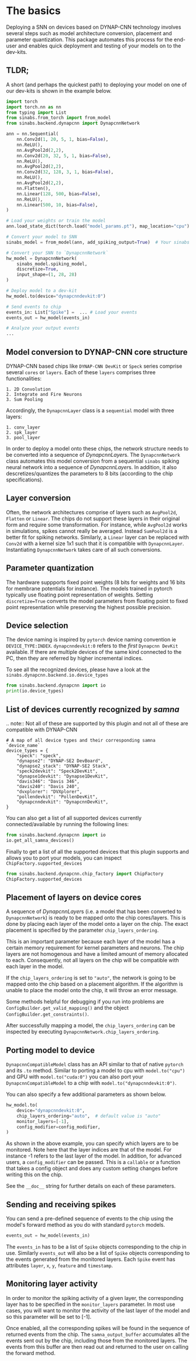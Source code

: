 The basics
==========

Deploying a SNN on devices based on DYNAP-CNN technology involves several steps such as model architecture conversion, placement and parameter quantization.
This package automates this process for the end-user and enables quick deployment and testing of your models on to the dev-kits.

TLDR;
-----
A short (and perhaps the quickest path) to deploying your model on one of our dev-kits is shown in the example below.

```python
import torch
import torch.nn as nn
from typing import List
from sinabs.from_torch import from_model
from sinabs.backend.dynapcnn import DynapcnnNetwork

ann = nn.Sequential(
    nn.Conv2d(1, 20, 5, 1, bias=False),
    nn.ReLU(),
    nn.AvgPool2d(2,2),
    nn.Conv2d(20, 32, 5, 1, bias=False),
    nn.ReLU(),
    nn.AvgPool2d(2,2),
    nn.Conv2d(32, 128, 3, 1, bias=False),
    nn.ReLU(),
    nn.AvgPool2d(2,2),
    nn.Flatten(),
    nn.Linear(128, 500, bias=False),
    nn.ReLU(),
    nn.Linear(500, 10, bias=False),
)

# Load your weights or train the model
ann.load_state_dict(torch.load("model_params.pt"), map_location="cpu")

# Convert your model to SNN
sinabs_model = from_model(ann, add_spiking_output=True)  # Your sinabs SNN model

# Convert your SNN to `DynapcnnNetwork`
hw_model = DynapcnnNetwork(
    sinabs_model.spiking_model,
    discretize=True,
    input_shape=(1, 28, 28)
)

# Deploy model to a dev-kit
hw_model.to(device="dynapcnndevkit:0")

# Send events to chip
events_in: List["Spike"] =  ... # Load your events
events_out = hw_model(events_in)

# Analyze your output events
...

```

Model conversion to DYNAP-CNN core structure
--------------------------------------------

DYNAP-CNN based chips like `DYNAP-CNN DevKit` or `Speck` series comprise several `cores` or `layers`. 
Each of these `layers` comprises three functionalities:

    1. 2D Convolution
    2. Integrate and Fire Neurons
    3. Sum Pooling

Accordingly, the `DynapcnnLayer` class is a `sequential` model with three layers:

    1. conv_layer
    2. spk_layer
    3. pool_layer

In order to deploy a model onto these chips, the network structure needs to be converted into a sequence of *DynapcnnLayer*s.
The `DynapcnnNetwork` class automates this model conversion from a sequential `sinabs` spiking neural network into a sequence of *DynapcnnLayer*s. 
In addition, it also descretizes/quantizes the parameters to 8 bits (according to the chip specifications).


Layer conversion
----------------

Often, the network architectures comprise of layers such as `AvgPool2d`, `Flatten` or `Linear`.
The chips do not support these layers in their original form and require some transformation.
For instance, while `AvgPool2d` works in simulations, spikes cannot really be averaged. Instead `SumPool2d` is a better fit for spiking networks.
Similarly, a `Linear` layer can be replaced with `Conv2d` with a kernel size 1x1 such that it is compatible with `DynapcnnLayer`.
Instantiating `DynapcnnNetwork` takes care of all such conversions.

Parameter quantization
----------------------

The hardware suppports fixed point weights (8 bits for weights and 16 bits for membrane potentials for instance).
The models trained in pytorch typically use floating point representation of weights. 
Setting `discretize=True` converts the model parameters from floating point to fixed point representation while preserving the highest possible precision.

Device selection
----------------

The device naming is inspired by `pytorch` device naming convention ie `DEVICE_TYPE:INDEX`.
`dynapcnndevkit:0` refers to the _first_ `Dynapcnn DevKit` available. 
If there are multiple devices of the same kind connected to the PC, then they are referred by higher incremental indices.

To see all the recognized devices, please have a look at the `sinabs.dynapcnn.backend.io.device_types`

```python
from sinabs.backend.dynapcnn import io
print(io.device_types)
```

List of devices currently recognized by *samna*
-----------------------------------------------

.. note::
    Not all of these are supported by this plugin and not all of these are compatible with DYNAP-CNN

```
# A map of all device types and their corresponding samna `device_name`
device_types = {
    "speck": "speck",
    "dynapse2": "DYNAP-SE2 DevBoard",
    "dynapse2_stack": "DYNAP-SE2 Stack",
    "speck2devkit": "Speck2DevKit",
    "dynapse1devkit": "Dynapse1DevKit",
    "davis346": "Davis 346",
    "davis240": "Davis 240",
    "dvxplorer": "DVXplorer",
    "pollendevkit": "PollenDevKit",
    "dynapcnndevkit": "DynapcnnDevKit",
}
```

You can also get a list of all supported devices currently connected/available by running the following lines:

```python
from sinabs.backend.dynapcnn import io
io.get_all_samna_devices()
```

Finally to get a list of all the supported devices that this plugin supports and allows you to port your models, 
you can inspect `ChipFactory.supported_devices`

```python
from sinabs.backend.dynapcnn.chip_factory import ChipFactory
ChipFactory.supported_devices
```
 
Placement of layers on device cores
-----------------------------------

A sequence of *DynapcnnLayer*s (i.e. a model that has been converted to `DynapcnnNetwork`) is ready to be mapped onto the chip cores/layers.
This is done by placing each layer of the model onto a layer on the chip. The exact placement is specified by the parameter `chip_layers_ordering`.

This is an important parameter because each layer of the model has a certain memory requirement for kernel parameters and neurons.
The chip layers are not homogenous and have a limited amount of memory allocated to each. 
Consequently, not all layers on the chip will be compatible with each layer in the model.

If the `chip_layers_ordering` is set to `"auto"`, the network is going to be mapped onto the chip based on a placement algorithm.
If the algorithm is unable to place the model onto the chip, it will throw an error message.

Some methods helpful for debugging if you run into problems are `ConfigBuilder.get_valid_mapping()` and the object `ConfigBuilder.get_constraints()`.

After successfully mapping a model, the `chip_layers_ordering` can be inspected by executing `DynapcnnNetwork.chip_layers_ordering`.


Porting model to device
-----------------------

`DynapcnnCompatibleModel` class has an API similar to that of native `pytorch` and its `.to` method.
Similar to porting a model to cpu with `model.to("cpu")` and GPU with `model.to("cuda:0")` you can also port your `DynapcnnCompatibleModel` to a chip with `model.to("dynapcnndevkit:0")`.

You can also specify a few additional parameters as shown below.

```python
hw_model.to(
    device="dynapcnndevkit:0",
    chip_layers_ordering="auto",  # default value is "auto"
    monitor_layers=[-1],
    config_modifier=config_modifier,
)
```

As shown in the above example, you can specify which layers are to be monitored. 
Note here that the layer indices are that of the model. For instance -1 refers to the last layer of the model.
In addition, for advanced users, a `config_modifier` can be passed.
This is a `callable` or a function that takes a config object and does any custom setting changes before writing this on the chip.

See the `__doc__` string for further details on each of these parameters.

Sending and receiving spikes
----------------------------

You can send a pre-defined sequence of events to the chip using the model's forward method as you do with standard `pytorch` models.

```python
events_out = hw_model(events_in)
```

The `events_in` has to be a list of `Spike` objects corresponding to the chip in use. 
Similarly `events_out` will also be a list of `Spike` objects corresponding to the events generated from the monitored layers.
Each `Spike` event has attributes `layer`, `x`, `y`, `feature` and `timestamp`. 


Monitoring layer activity
-------------------------

In order to monitor the spiking activity of a given layer, the corresponding layer has to be specified in the `monitor_layers` parameter. 
In most use cases, you will want to monitor the activity of the last layer of the model and so this parameter will be set to [-1].

Once enabled, all the corresponding spikes will be found in the sequence of returned events from the chip.
The `samna_output_buffer` accumulates all the events sent out by the chip, including those from the monitored layers.
The events from this buffer are then read out and returned to the user on calling the forward method.
